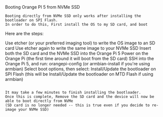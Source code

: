 Booting Orange PI 5 from NVMe SSD
```
Booting directly from NVMe SSD only works after installing the bootloader on SPI Flash.
In order to do this, First install the OS to my SD card, and boot
```
Here are the steps:

Use etcher (or your preferred imaging tool) to write the OS image to an SD card
Use etcher again to write the same image to your NVMe SSD
Insert both the SD card and the NVMe SSD into the Orange Pi 5
Power on the Orange Pi (the first time around it will boot from the SD card)
SSH into the Orange Pi 5, and run: orangepi-config (or armbian-install if you're using armbian)
Select boot options, then select: Install/Update the bootloader on SPI Flash (this will be Install/Update the bootloader on MTD Flash if using armbian)
```

It may take a few minutes to finish installing the bootloader.
Once this is complete, Remove the SD card and the device will now be able to boot directly from NVMe
(SD card is no longer needed -- this is true even if you decide to re-image your NVMe SSD)
```
